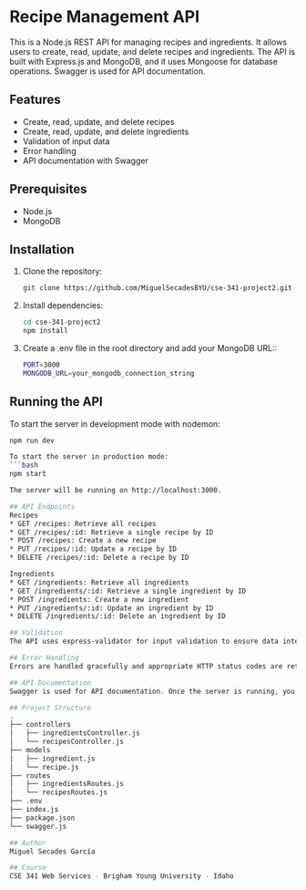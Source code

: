 # Recipe Management API

This is a Node.js REST API for managing recipes and ingredients. It allows users to create, read, update, and delete recipes and ingredients. The API is built with Express.js and MongoDB, and it uses Mongoose for database operations. Swagger is used for API documentation.

## Features

- Create, read, update, and delete recipes
- Create, read, update, and delete ingredients
- Validation of input data
- Error handling
- API documentation with Swagger

## Prerequisites

- Node.js
- MongoDB

## Installation

1. Clone the repository:
   ```bash
   git clone https://github.com/MiguelSecadesBYU/cse-341-project2.git

2. Install dependencies:
   ```bash
   cd cse-341-project2
   npm install
   
4. Create a .env file in the root directory and add your MongoDB URL::
   ```bash
   PORT=3000
   MONGODB_URL=your_mongodb_connection_string

## Running the API
To start the server in development mode with nodemon:
   ```bash
   npm run dev

To start the server in production mode:
   ```bash
   npm start

The server will be running on http://localhost:3000.

## API Endpoints
Recipes
 * GET /recipes: Retrieve all recipes
 * GET /recipes/:id: Retrieve a single recipe by ID
 * POST /recipes: Create a new recipe
 * PUT /recipes/:id: Update a recipe by ID
 * DELETE /recipes/:id: Delete a recipe by ID

Ingredients
 * GET /ingredients: Retrieve all ingredients
 * GET /ingredients/:id: Retrieve a single ingredient by ID
 * POST /ingredients: Create a new ingredient
 * PUT /ingredients/:id: Update an ingredient by ID
 * DELETE /ingredients/:id: Delete an ingredient by ID

## Validation
The API uses express-validator for input validation to ensure data integrity and to provide meaningful error messages.

## Error Handling
Errors are handled gracefully and appropriate HTTP status codes are returned. Error details are logged to the console.

## API Documentation
Swagger is used for API documentation. Once the server is running, you can access the API documentation at http://localhost:3000/api-docs.

## Project Structure
.
├── controllers
│   ├── ingredientsController.js
│   └── recipesController.js
├── models
│   ├── ingredient.js
│   └── recipe.js
├── routes
│   ├── ingredientsRoutes.js
│   └── recipesRoutes.js
├── .env
├── index.js
├── package.json
└── swagger.js

## Author
Miguel Secades García

## Course
CSE 341 Web Services - Brigham Young University - Idaho
